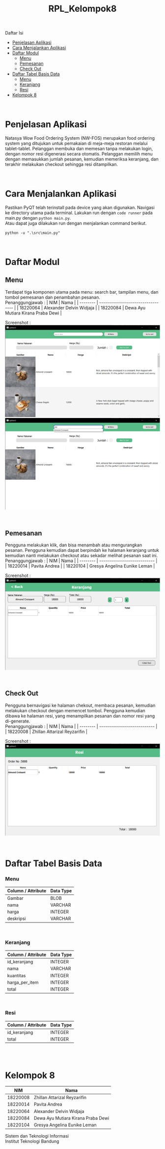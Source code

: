<h1 align="center">
  <br>
  RPL_Kelompok8
  <br>
  <br>
</h1>

Daftar Isi
- [Penjelasan Aplikasi](#penjelasan-aplikasi)
- [Cara Menjalankan Aplikasi](#cara-menjalankan-aplikasi)
- [Daftar Modul](#daftar-modul)
  - [Menu](#menu)
  - [Pemesanan](#pemesanan)
  - [Check Out](#check-out)
- [Daftar Tabel Basis Data](#daftar-tabel-basis-data)
    - [Menu](#menu-1)
    - [Keranjang](#keranjang)
    - [Resi](#resi)
- [Kelompok 8](#kelompok-8)

<br>

# Penjelasan Aplikasi

Natasya Wow Food Ordering System (NW-FOS) merupakan food ordering system yang ditujukan untuk pemakaian di meja-meja restoran melalui tablet-tablet. Pelanggan membuka dan memesan tanpa melakukan login, dengan nomor resi digenerasi secara otomatis. Pelanggan memilih menu dengan memasukkan jumlah pesanan, kemudian memeriksa keranjang, dan terakhir melakukan checkout sehingga resi ditampilkan.

<br>

# Cara Menjalankan Aplikasi
 Pastikan PyQT telah terinstall pada device yang akan digunakan. Navigasi ke directory utama pada terminal. Lakukan run dengan `code runner` pada main.py dengan `python main.py`. 
 <br>
 Atau dapat juga dilakukan run dengan menjalankan command berikut.
```
python -u ".\src\main.py"
```

<br>

# Daftar Modul

## Menu
Terdapat tiga komponen utama pada menu: search bar, tampilan menu, dan tombol pemesanan dan penambahan pesanan.
<br>
Penanggungjawab : 
| NIM      | Nama                               |
| -------- | ---------------------------------- |
| 18220064 | Alexander Delvin Widjaja           |
| 18220084 | Dewa Ayu Mutiara Kirana Praba Dewi |

Screenshot :
![Menu](doc/Menu.png)
![Search](doc/Search.png)

<br>

## Pemesanan
Pengguna melakukan klik, dan bisa menambah atau mengurangkan pesanan. Pengguna kemudian dapat berpindah ke halaman keranjang untuk kemudian nanti melakukan checkout atau sekadar melihat pesanan saat ini.
<br>
Penanggungjawab : 
| NIM      | Nama                         |
| -------- | ---------------------------- |
| 18220014 | Pavita Andrea                |
| 18220104 | Gresya Angelina Eunike Leman |

Screenshot : 
![Keranjang](doc/Cart.png)

<br>

## Check Out
Pengguna bernavigasi ke halaman chekout, membaca pesanan, kemudian melakukan checkout dengan memencet tombol. Pengguna kemudian dibawa ke halaman resi, yang menampilkan pesanan dan nomor resi yang di-generate.
<br>
Penanggungjawab : 
| NIM      | Nama                         |
| -------- | ---------------------------- |
| 18220008 | Zhillan Attarizal Reyzarifin |

Screenshot : 
![Resi](doc/Resi.png)

<br>

# Daftar Tabel Basis Data
### Menu
| Column / Attribute | Data Type |
| ------------------ | --------- |
| Gambar             | BLOB      |
| nama               | VARCHAR   |
| harga              | INTEGER   |
| deskripsi          | VARCHAR   |
<br>

### Keranjang
| Column / Attribute | Data Type |
| ------------------ | --------- |
| id_keranjang       | INTEGER   |
| nama               | VARCHAR   |
| kuantitas          | INTEGER   |
| harga_per_item     | INTEGER   |
| total              | INTEGER   |
<br>

### Resi
| Column / Attribute | Data Type |
| ------------------ | --------- |
| id_keranjang       | INTEGER   |
| total              | INTEGER   |

<br>
<br>

# Kelompok 8
| NIM      | Nama                               |
| -------- | ---------------------------------- |
| 18220008 | Zhillan Attarizal Reyzarifin       |
| 18220014 | Pavita Andrea                      |
| 18220064 | Alexander Delvin Widjaja           |
| 18220084 | Dewa Ayu Mutiara Kirana Praba Dewi |
| 18220104 | Gresya Angelina Eunike Leman       |

Sistem dan Teknologi Informasi
<br>
Institut Teknologi Bandung

